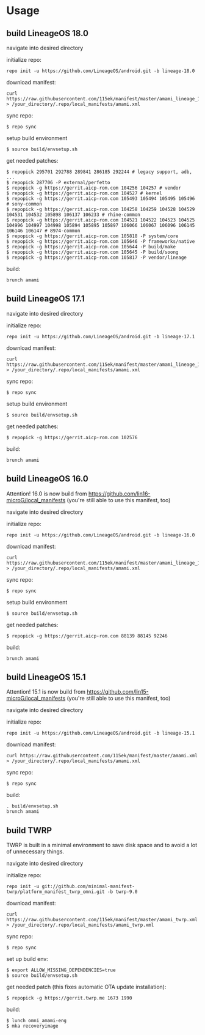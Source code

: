 Usage
=====
build LineageOS 18.0
---------------
navigate into desired directory

initialize repo:

    repo init -u https://github.com/LineageOS/android.git -b lineage-18.0

download manifest:

    curl https://raw.githubusercontent.com/115ek/manifest/master/amami_lineage_18.0.xml > /your_directory/.repo/local_manifests/amami.xml

sync repo:

    $ repo sync

setup build environment

    $ source build/envsetup.sh

get needed patches:

    $ repopick 295701 292788 289841 286185 292244 # legacy support, adb, ...
    $ repopick 287706 -P external/perfetto
    $ repopick -g https://gerrit.aicp-rom.com 104256 104257 # vendor
    $ repopick -g https://gerrit.aicp-rom.com 104527 # kernel
    $ repopick -g https://gerrit.aicp-rom.com 105493 105494 105495 105496 # sony-common
    $ repopick -g https://gerrit.aicp-rom.com 104258 104259 104528 104529 104531 104532 105898 106137 106233 # rhine-common
    $ repopick -g https://gerrit.aicp-rom.com 104521 104522 104523 104525 104996 104997 104998 105894 105895 105897 106066 106067 106096 106145 106146 106147 # 8974-common
    $ repopick -g https://gerrit.aicp-rom.com 105818 -P system/core
    $ repopick -g https://gerrit.aicp-rom.com 105646 -P frameworks/native
    $ repopick -g https://gerrit.aicp-rom.com 105644 -P build/make
    $ repopick -g https://gerrit.aicp-rom.com 105645 -P build/soong
    $ repopick -g https://gerrit.aicp-rom.com 105817 -P vendor/lineage

build:

    brunch amami

build LineageOS 17.1
---------------
navigate into desired directory

initialize repo:

    repo init -u https://github.com/LineageOS/android.git -b lineage-17.1

download manifest: 

    curl https://raw.githubusercontent.com/115ek/manifest/master/amami_lineage_17.1.xml > /your_directory/.repo/local_manifests/amami.xml

sync repo:

    $ repo sync

setup build environment

    $ source build/envsetup.sh

get needed patches:

    $ repopick -g https://gerrit.aicp-rom.com 102576

build:

    brunch amami

build LineageOS 16.0
---------------
Attention! 16.0 is now build from https://github.com/lin16-microG/local_manifests
(you're still able to use this manifest, too)

navigate into desired directory

initialize repo:

    repo init -u https://github.com/LineageOS/android.git -b lineage-16.0

download manifest: 

    curl https://raw.githubusercontent.com/115ek/manifest/master/amami_lineage_16.0.xml > /your_directory/.repo/local_manifests/amami.xml

sync repo:

    $ repo sync

setup build environment

    $ source build/envsetup.sh

get needed patches:

    $ repopick -g https://gerrit.aicp-rom.com 88139 88145 92246

build:

    brunch amami

build LineageOS 15.1
---------------
Attention! 15.1 is now build from https://github.com/lin15-microG/local_manifests
(you're still able to use this manifest, too)

navigate into desired directory

initialize repo:

    repo init -u https://github.com/LineageOS/android.git -b lineage-15.1

download manifest: 

    curl https://raw.githubusercontent.com/115ek/manifest/master/amami.xml > /your_directory/.repo/local_manifests/amami.xml

sync repo:

    $ repo sync

build:

    . build/envsetup.sh
    brunch amami

build TWRP
----------
TWRP is built in a minimal environment to save disk space and to avoid a lot of unnecessary things.

navigate into desired directory

initialize repo: 

    repo init -u git://github.com/minimal-manifest-twrp/platform_manifest_twrp_omni.git -b twrp-9.0

download manifest: 

    curl https://raw.githubusercontent.com/115ek/manifest/master/amami_twrp.xml > /your_directory/.repo/local_manifests/amami_twrp.xml

sync repo:

    $ repo sync

set up build env:

    $ export ALLOW_MISSING_DEPENDENCIES=true
    $ source build/envsetup.sh

get needed patch (this fixes automatic OTA update installation):

    $ repopick -g https://gerrit.twrp.me 1673 1990

build:

    $ lunch omni_amami-eng
    $ mka recoveryimage
